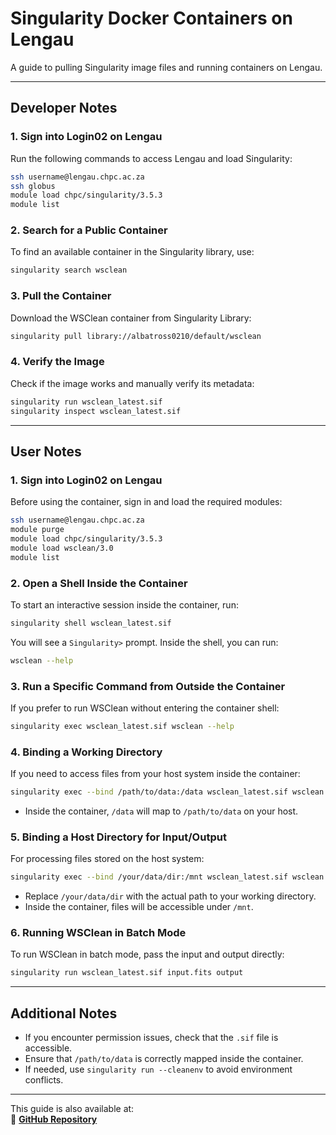 
# Singularity Docker Containers on Lengau  
A guide to pulling Singularity image files and running containers on Lengau.

---

## **Developer Notes**  

### 1. Sign into Login02 on Lengau  
Run the following commands to access Lengau and load Singularity:  
```bash
ssh username@lengau.chpc.ac.za
ssh globus
module load chpc/singularity/3.5.3
module list
```

### 2. Search for a Public Container  
To find an available container in the Singularity library, use:  
```bash
singularity search wsclean
```

### 3. Pull the Container  
Download the WSClean container from Singularity Library:  
```bash
singularity pull library://albatross0210/default/wsclean
```

### 4. Verify the Image  
Check if the image works and manually verify its metadata:  
```bash
singularity run wsclean_latest.sif
singularity inspect wsclean_latest.sif
```

---

## **User Notes**  

### 1. Sign into Login02 on Lengau  
Before using the container, sign in and load the required modules:  
```bash
ssh username@lengau.chpc.ac.za
module purge
module load chpc/singularity/3.5.3
module load wsclean/3.0
module list
```

### 2. Open a Shell Inside the Container  
To start an interactive session inside the container, run:  
```bash
singularity shell wsclean_latest.sif
```
You will see a `Singularity>` prompt. Inside the shell, you can run:  
```bash
wsclean --help
```

### 3. Run a Specific Command from Outside the Container  
If you prefer to run WSClean without entering the container shell:  
```bash
singularity exec wsclean_latest.sif wsclean --help
```

### 4. Binding a Working Directory  
If you need to access files from your host system inside the container:  
```bash
singularity exec --bind /path/to/data:/data wsclean_latest.sif wsclean --help
```
- Inside the container, `/data` will map to `/path/to/data` on your host.

### 5. Binding a Host Directory for Input/Output  
For processing files stored on the host system:  
```bash
singularity exec --bind /your/data/dir:/mnt wsclean_latest.sif wsclean -i /mnt/input.fits -o /mnt/output
```
- Replace `/your/data/dir` with the actual path to your working directory.
- Inside the container, files will be accessible under `/mnt`.

### 6. Running WSClean in Batch Mode  
To run WSClean in batch mode, pass the input and output directly:  
```bash
singularity run wsclean_latest.sif input.fits output
```

---

## **Additional Notes**
- If you encounter permission issues, check that the `.sif` file is accessible.
- Ensure that `/path/to/data` is correctly mapped inside the container.
- If needed, use `singularity run --cleanenv` to avoid environment conflicts.

---

This guide is also available at:  
📌 **[GitHub Repository](https://github.com/msovara/singularity-docker-containers-lengau)**
